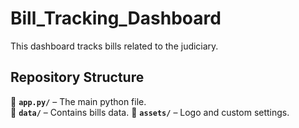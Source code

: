 # Bill_Tracking_Dashboard
This dashboard tracks bills related to the judiciary.

## Repository Structure  
📂 **`app.py/`** – The main python file.   
📂 **`data/`** – Contains bills data. 
📂 **`assets/`** – Logo and custom settings. 
